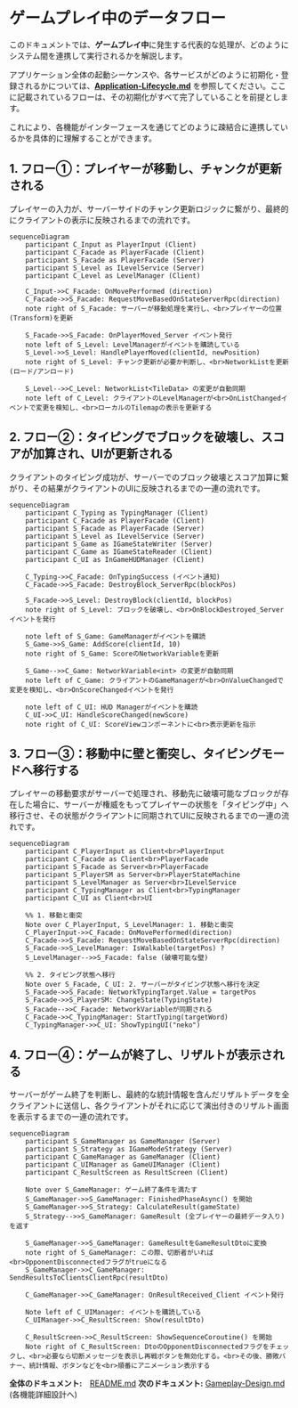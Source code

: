 # **ゲームプレイ中のデータフロー**

このドキュメントでは、**ゲームプレイ中**に発生する代表的な処理が、どのようにシステム間を連携して実行されるかを解説します。

アプリケーション全体の起動シーケンスや、各サービスがどのように初期化・登録されるかについては、[**Application-Lifecycle.md**](./Application-Lifecycle.md) を参照してください。ここに記載されているフローは、その初期化がすべて完了していることを前提とします。

これにより、各機能がインターフェースを通じてどのように疎結合に連携しているかを具体的に理解することができます。

## **1\. フロー①：プレイヤーが移動し、チャンクが更新される**

プレイヤーの入力が、サーバーサイドのチャンク更新ロジックに繋がり、最終的にクライアントの表示に反映されるまでの流れです。

```mermaid
sequenceDiagram  
    participant C_Input as PlayerInput (Client)  
    participant C_Facade as PlayerFacade (Client)  
    participant S_Facade as PlayerFacade (Server)  
    participant S_Level as ILevelService (Server)
    participant C_Level as LevelManager (Client)

    C_Input->>C_Facade: OnMovePerformed (direction)
    C_Facade->>S_Facade: RequestMoveBasedOnStateServerRpc(direction)
    note right of S_Facade: サーバーが移動処理を実行し、<br>プレイヤーの位置(Transform)を更新  
      
    S_Facade->>S_Facade: OnPlayerMoved_Server イベント発行  
    note left of S_Level: LevelManagerがイベントを購読している  
    S_Level->>S_Level: HandlePlayerMoved(clientId, newPosition)  
    note right of S_Level: チャンク更新が必要か判断し、<br>NetworkListを更新 (ロード/アンロード)

    S_Level-->>C_Level: NetworkList<TileData> の変更が自動同期  
    note left of C_Level: クライアントのLevelManagerが<br>OnListChangedイベントで変更を検知し、<br>ローカルのTilemapの表示を更新する
```
## **2\. フロー②：タイピングでブロックを破壊し、スコアが加算され、UIが更新される**

クライアントのタイピング成功が、サーバーでのブロック破壊とスコア加算に繋がり、その結果がクライアントのUIに反映されるまでの一連の流れです。
```mermaid
sequenceDiagram  
    participant C_Typing as TypingManager (Client)  
    participant C_Facade as PlayerFacade (Client)  
    participant S_Facade as PlayerFacade (Server)  
    participant S_Level as ILevelService (Server)  
    participant S_Game as IGameStateWriter (Server)  
    participant C_Game as IGameStateReader (Client)  
    participant C_UI as InGameHUDManager (Client)

    C_Typing->>C_Facade: OnTypingSuccess (イベント通知)  
    C_Facade->>S_Facade: DestroyBlock_ServerRpc(blockPos)  
      
    S_Facade->>S_Level: DestroyBlock(clientId, blockPos)  
    note right of S_Level: ブロックを破壊し、<br>OnBlockDestroyed_Server イベントを発行

    note left of S_Game: GameManagerがイベントを購読  
    S_Game->>S_Game: AddScore(clientId, 10)  
    note right of S_Game: ScoreのNetworkVariableを更新  
      
    S_Game-->>C_Game: NetworkVariable<int> の変更が自動同期  
    note left of C_Game: クライアントのGameManagerが<br>OnValueChangedで変更を検知し、<br>OnScoreChangedイベントを発行

    note left of C_UI: HUD Managerがイベントを購読  
    C_UI->>C_UI: HandleScoreChanged(newScore)  
    note right of C_UI: ScoreViewコンポーネントに<br>表示更新を指示
```
## **3\. フロー③：移動中に壁と衝突し、タイピングモードへ移行する**

プレイヤーの移動要求がサーバーで処理され、移動先に破壊可能なブロックが存在した場合に、サーバーが権威をもってプレイヤーの状態を「タイピング中」へ移行させ、その状態がクライアントに同期されてUIに反映されるまでの一連の流れです。

```mermaid
sequenceDiagram
    participant C_PlayerInput as Client<br>PlayerInput
    participant C_Facade as Client<br>PlayerFacade
    participant S_Facade as Server<br>PlayerFacade
    participant S_PlayerSM as Server<br>PlayerStateMachine
    participant S_LevelManager as Server<br>ILevelService
    participant C_TypingManager as Client<br>TypingManager
    participant C_UI as Client<br>UI

    %% 1. 移動と衝突
    Note over C_PlayerInput, S_LevelManager: 1. 移動と衝突
    C_PlayerInput->>C_Facade: OnMovePerformed(direction)
    C_Facade->>S_Facade: RequestMoveBasedOnStateServerRpc(direction)
    S_Facade->>S_LevelManager: IsWalkable(targetPos) ?
    S_LevelManager-->>S_Facade: false (破壊可能な壁)

    %% 2. タイピング状態へ移行
    Note over S_Facade, C_UI: 2. サーバーがタイピング状態へ移行を決定
    S_Facade->>S_Facade: NetworkTypingTarget.Value = targetPos
    S_Facade->>S_PlayerSM: ChangeState(TypingState)
    S_Facade-->>C_Facade: NetworkVariableが同期される
    C_Facade->>C_TypingManager: StartTyping(targetWord)
    C_TypingManager->>C_UI: ShowTypingUI("neko")
```

## **4. フロー④：ゲームが終了し、リザルトが表示される**

サーバーがゲーム終了を判断し、最終的な統計情報を含んだリザルトデータを全クライアントに送信し、各クライアントがそれに応じて演出付きのリザルト画面を表示するまでの一連の流れです。

```mermaid
sequenceDiagram
    participant S_GameManager as GameManager (Server)
    participant S_Strategy as IGameModeStrategy (Server)
    participant C_GameManager as GameManager (Client)
    participant C_UIManager as GameUIManager (Client)
    participant C_ResultScreen as ResultScreen (Client)

    Note over S_GameManager: ゲーム終了条件を満たす
    S_GameManager->>S_GameManager: FinishedPhaseAsync() を開始
    S_GameManager->>S_Strategy: CalculateResult(gameState)
    S_Strategy-->>S_GameManager: GameResult (全プレイヤーの最終データ入り) を返す

    S_GameManager->>S_GameManager: GameResultをGameResultDtoに変換
    note right of S_GameManager: この際、切断者がいれば<br>OpponentDisconnectedフラグがtrueになる
    S_GameManager->>C_GameManager: SendResultsToClientsClientRpc(resultDto)

    C_GameManager->>C_GameManager: OnResultReceived_Client イベント発行
    
    Note left of C_UIManager: イベントを購読している
    C_UIManager->>C_ResultScreen: Show(resultDto)

    C_ResultScreen->>C_ResultScreen: ShowSequenceCoroutine() を開始
    Note right of C_ResultScreen: DtoのOpponentDisconnectedフラグをチェックし、<br>必要なら切断メッセージを表示し再戦ボタンを無効化する。<br>その後、勝敗バナー、統計情報、ボタンなどを<br>順番にアニメーション表示する
```

**全体のドキュメント:**　[README.md](./README.md)
**次のドキュメント:** [Gameplay-Design.md](./Features/Game/Gameplay/Gameplay-Design.md) (各機能詳細設計へ)